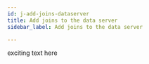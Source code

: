 ```yaml
---
id: j-add-joins-dataserver
title: Add joins to the data server
sidebar_label: Add joins to the data server

---
```

exciting text here